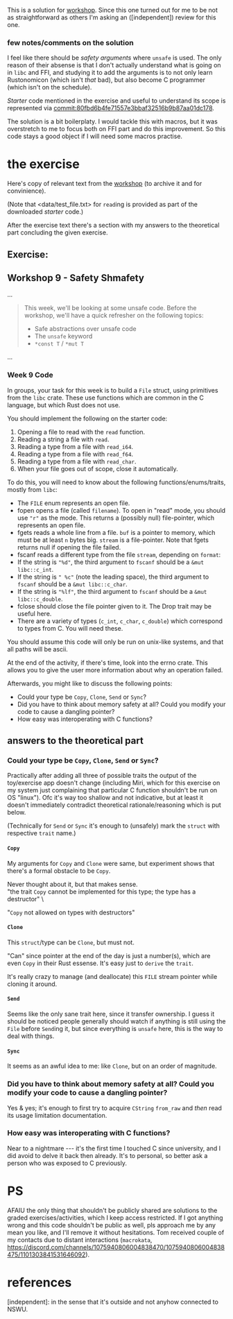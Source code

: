 This is a solution for [workshop]. Since this one turned out for me to be not as straightforward as others I'm asking an ([independent]) review for this one.

### few notes/comments on the solution

I feel like there should be _safety arguments_ where `unsafe` is used. The only reason of their absense is that I don't actually understand what is going on in `libc` and FFI, and studying it to add the arguments is to not only learn Rustonomicon (which isn't *that* bad), but also become C programmer (which isn't on the schedule).

_Starter_ code mentioned in the exercise and useful to understand its scope is represented via <commit:80fbd6b4fe71557e3bbaf32516b9b87aa01dc178>.

The solution is a bit boilerplaty. I would tackle this with macros, but it was overstretch to me to focus both on FFI part and do this improvement. So this code stays a good object if I will need some macros practise.

# the exercise
Here's copy of relevant text from the [workshop] (to archive it and for convinience).

(Note that <data/test_file.txt> for `read`ing is provided as part of the downloaded _starter_ code.)

After the exercise text there's a section with my answers to the theoretical part concluding the given exercise.
## Exercise:
## Workshop 9 - Safety Shmafety
...
> This week, we'll be looking at some unsafe code. Before the workshop, we'll have a quick refresher on the following topics:
> 
> -    Safe abstractions over unsafe code
> -    The `unsafe` keyword
> -    `*const T` / `*mut T`

...

### Week 9 Code

In groups, your task for this week is to build a `File` struct, using primitives from the `libc` crate. These use functions which are common in the C language, but which Rust does not use.

You should implement the following on the starter code:

1.    Opening a file to read with the `read` function.
2.    Reading a string a file with `read`.
3.    Reading a type from a file with `read_i64`.
4.    Reading a type from a file with `read_f64`.
5.    Reading a type from a file with `read_char`.
6.    When your file goes out of scope, close it automatically.

To do this, you will need to know about the following functions/enums/traits, mostly from `libc`:

*    The `FILE` enum represents an open file.
*    fopen opens a file (called `filename`). To open in "read" mode, you should use `"r"` as the mode. This returns a (possibly null) file-pointer, which represents an open file.
*    fgets reads a whole line from a file. `buf` is a pointer to memory, which must be at least `n` bytes big. `stream` is a file-pointer. Note that fgets returns null if opening the file failed.
*    fscanf reads a different type from the file `stream`, depending on `format`:
  * If the string is `"%d"`, the third argument to `fscanf` should be a `&mut libc::c_int`.
  * If the string is `" %c"` (note the leading space), the third argument to `fscanf` should be a `&mut libc::c_char`.
  * If the string is `"%lf"`, the third argument to `fscanf` should be a `&mut libc::c_double`.
*    fclose should close the file pointer given to it. The Drop trait may be useful here.
*    There are a variety of types (`c_int`, `c_char`, `c_double`) which correspond to types from C. You will need these.

You should assume this code will only be run on unix-like systems, and that all paths will be ascii.

At the end of the activity, if there's time, look into the errno crate. This allows you to give the user more information about why an operation failed.

Afterwards, you might like to discuss the following points:

*    Could your type be `Copy`, `Clone`, `Send` or `Sync`?
*    Did you have to think about memory safety at all? Could you modify your code to cause a dangling pointer?
*    How easy was interoperating with C functions?

## answers to the theoretical part
### Could your type be `Copy`, `Clone`, `Send` or `Sync`?
Practically after adding all three of possible traits the output of the toy/exercise app doesn't change (including Miri, which for this exercise on my system just complaining that particular C function shouldn't be run on OS "linux"). Ofc it's way too shallow and not indicative, but at least it doesn't immediately contradict theoretical rationale/reasoning which is put below.

(Technically for `Send` or `Sync` it's enough to (unsafely) mark the `struct` with respective `trait` name.)
#### `Copy`
My arguments for `Copy` and `Clone` were same, but experiment shows that there's a formal obstacle to be `Copy`.

Never thought about it, but that makes sense. \
"the trait `Copy` cannot be implemented for this type; the type has a destructor" \

"`Copy` not allowed on types with destructors"
#### `Clone`
This `struct`/type can be `Clone`, but must not.

"Can" since pointer at the end of the day is just a number(s), which are even `Copy` in their Rust essense. It's easy just to `derive` the `trait`.

It's really crazy to manage (and deallocate) this `FILE` stream pointer while cloning it around.
#### `Send`
Seems like the only sane trait here, since it transfer ownership. I guess it should be noticed people generally should watch if anything is still using the `File` before `Send`ing it, but since everything is `unsafe` here, this is the way to deal with things.
#### `Sync`
It seems as an awful idea to me: like `Clone`, but on an order of magnitude.
### Did you have to think about memory safety at all? Could you modify your code to cause a dangling pointer?
Yes & yes; it's enough to first try to acquire `CString` `from_raw` and *then* read its usage limitation documentation.
### How easy was interoperating with C functions?
Near to a nightmare --- it's the first time I touched C since university, and I did avoid to delve it back then already. It's to personal, so better ask a person who was exposed to C previously.

# PS 
AFAIU the only thing that shouldn't be publicly shared are solutions to the graded exercises/activities, which I keep access restricted. If I got anything wrong and this code shouldn't be public as well, pls approach me by any mean you like, and I'll remove it without hesitations. Tom received couple of my contacts due to distant interactions (`macrokata`, <https://discord.com/channels/1075940806004838470/1075940806004838475/1101303841531646092>).

# references
[workshop]: https://cgi.cse.unsw.edu.au/~cs6991/23T1/workshop/09/questions
[independent]: in the sense that it's outside and not anyhow connected to NSWU.